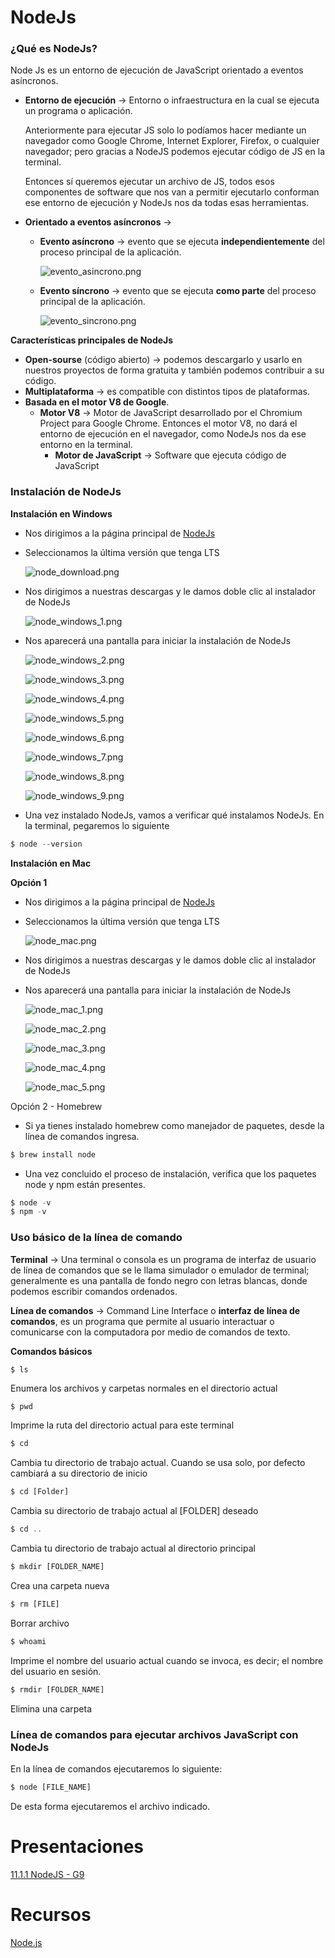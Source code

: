 # NodeJs

### **¿Qué es NodeJs?**

Node Js es un entorno de ejecución de JavaScript orientado a eventos asíncronos.

- **Entorno de ejecución** → Entorno o infraestructura en la cual se ejecuta un programa o aplicación.
    
    Anteriormente para ejecutar JS solo lo podíamos hacer mediante un navegador como Google Chrome, Internet Explorer, Firefox, o cualquier navegador; pero gracias a NodeJS podemos ejecutar código de JS en la terminal.
    
    Entonces sí queremos ejecutar un archivo de JS, todos esos componentes de software que nos van a permitir ejecutarlo conforman ese entorno de ejecución y NodeJs nos da todas esas herramientas.
    
- **Orientado a eventos asíncronos** →
    - **Evento asíncrono** → evento que se ejecuta **independientemente** del proceso principal de la aplicación.
        
        ![evento_asincrono.png](NodeJs%20d1a7dff3ee6a4d7ab1543738dc0e7306/evento_asincrono.png)
        
    - **Evento síncrono** → evento que se ejecuta **como parte** del proceso principal de la aplicación.
        
        ![evento_sincrono.png](NodeJs%20d1a7dff3ee6a4d7ab1543738dc0e7306/evento_sincrono.png)
        

**Características principales de NodeJs**

- **Open-sourse** (código abierto) → podemos descargarlo y usarlo en nuestros proyectos de forma gratuita y también podemos contribuir a su código.
- **Multiplataforma** → es compatible con distintos tipos de plataformas.
- **Basada en el motor V8 de Google**.
    - **Motor V8** → Motor de JavaScript desarrollado por el Chromium Project para Google Chrome. Entonces el motor V8, no dará el entorno de ejecución en el navegador, como NodeJs nos da ese entorno en la terminal.
        - **Motor de JavaScript** → Software que ejecuta código de JavaScript

### Instalación de NodeJs

**Instalación en Windows**

- Nos dirigimos a la página principal de [NodeJs](https://nodejs.org/en/)
- Seleccionamos la última versión que tenga LTS
    
    ![node_download.png](NodeJs%20d1a7dff3ee6a4d7ab1543738dc0e7306/node_download.png)
    
- Nos dirigimos a nuestras descargas y le damos doble clic al instalador de NodeJs
    
    ![node_windows_1.png](NodeJs%20d1a7dff3ee6a4d7ab1543738dc0e7306/node_windows_1.png)
    
- Nos aparecerá una pantalla para iniciar la instalación de NodeJs
    
    ![node_windows_2.png](NodeJs%20d1a7dff3ee6a4d7ab1543738dc0e7306/node_windows_2.png)
    
    ![node_windows_3.png](NodeJs%20d1a7dff3ee6a4d7ab1543738dc0e7306/node_windows_3.png)
    
    ![node_windows_4.png](NodeJs%20d1a7dff3ee6a4d7ab1543738dc0e7306/node_windows_4.png)
    
    ![node_windows_5.png](NodeJs%20d1a7dff3ee6a4d7ab1543738dc0e7306/node_windows_5.png)
    
    ![node_windows_6.png](NodeJs%20d1a7dff3ee6a4d7ab1543738dc0e7306/node_windows_6.png)
    
    ![node_windows_7.png](NodeJs%20d1a7dff3ee6a4d7ab1543738dc0e7306/node_windows_7.png)
    
    ![node_windows_8.png](NodeJs%20d1a7dff3ee6a4d7ab1543738dc0e7306/node_windows_8.png)
    
    ![node_windows_9.png](NodeJs%20d1a7dff3ee6a4d7ab1543738dc0e7306/node_windows_9.png)
    
- Una vez instalado NodeJs, vamos a verificar qué instalamos NodeJs. En la terminal, pegaremos lo siguiente

```jsx
$ node --version
```

**Instalación en Mac**

**Opción 1**

- Nos dirigimos a la página principal de [NodeJs](https://nodejs.org/en/)
- Seleccionamos la última versión que tenga LTS
    
    ![node_mac.png](NodeJs%20d1a7dff3ee6a4d7ab1543738dc0e7306/node_mac.png)
    
- Nos dirigimos a nuestras descargas y le damos doble clic al instalador de NodeJs
- Nos aparecerá una pantalla para iniciar la instalación de NodeJs
    
    ![node_mac_1.png](NodeJs%20d1a7dff3ee6a4d7ab1543738dc0e7306/node_mac_1.png)
    
    ![node_mac_2.png](NodeJs%20d1a7dff3ee6a4d7ab1543738dc0e7306/node_mac_2.png)
    
    ![node_mac_3.png](NodeJs%20d1a7dff3ee6a4d7ab1543738dc0e7306/node_mac_3.png)
    
    ![node_mac_4.png](NodeJs%20d1a7dff3ee6a4d7ab1543738dc0e7306/node_mac_4.png)
    
    ![node_mac_5.png](NodeJs%20d1a7dff3ee6a4d7ab1543738dc0e7306/node_mac_5.png)
    

Opción 2 - Homebrew

- Si ya tienes instalado homebrew como manejador de paquetes, desde la línea de comandos ingresa.

```jsx
$ brew install node
```

- Una vez concluido el proceso de instalación, verifica que los paquetes node y npm están presentes.

```jsx
$ node -v
$ npm -v
```

### **Uso básico de la línea de comando**

**Terminal** → Una terminal o consola es un programa de interfaz de usuario de línea de comandos que se le llama simulador o emulador de terminal; generalmente es una pantalla de fondo negro con letras blancas, donde podemos escribir comandos ordenados.

**Línea de comandos** → Command Line Interface o **interfaz de línea de comandos**, es un programa que permite al usuario interactuar o comunicarse con la computadora por medio de comandos de texto.

**Comandos básicos** 

```jsx
$ ls
```

Enumera los archivos y carpetas normales en el directorio actual

```
$ pwd
```

Imprime la ruta del directorio actual para este terminal

```jsx
$ cd
```

Cambia tu directorio de trabajo actual. Cuando se usa solo, por defecto cambiará a su directorio de inicio

```jsx
$ cd [Folder]
```

Cambia su directorio de trabajo actual al [FOLDER] deseado

```jsx
$ cd ..
```

Cambia tu directorio de trabajo actual al directorio principal

```jsx
$ mkdir [FOLDER_NAME]
```

Crea una carpeta nueva 

```jsx
$ rm [FILE]
```

Borrar archivo

```jsx
$ whoami
```

Imprime el nombre del usuario actual cuando se invoca, es decir;  el nombre del usuario en sesión.

```jsx
$ rmdir [FOLDER_NAME]
```

Elimina una carpeta

### **Línea de comandos para ejecutar archivos JavaScript con NodeJs**

En la línea de comandos ejecutaremos lo siguiente:

```jsx
$ node [FILE_NAME]
```

De esta forma ejecutaremos el archivo indicado.

# Presentaciones

[11.1.1 NodeJS - G9](https://docs.google.com/presentation/d/1ZcHb9RValn1NJy719Iz8HVcJdSQs0P78jAUffW7lCbA/edit#slide=id.ge8111bdf38_0_66)

# Recursos

[Node.js](https://nodejs.org/en/)